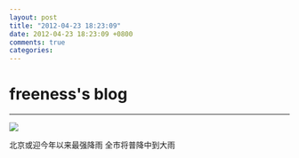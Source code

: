 ```yaml
---
layout: post
title: "2012-04-23 18:23:09"
date: 2012-04-23 18:23:09 +0800
comments: true
categories: 
---
```


# freeness's blog

----------

![](http://okqmqrbgo.bkt.clouddn.com/201204231823091.jpg)

>
北京或迎今年以来最强降雨 全市将普降中到大雨